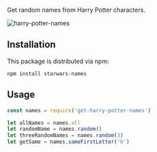 Get random names from Harry Potter characters.

![harry-potter-names](https://img.buzzfeed.com/buzzfeed-static/static/2014-03/enhanced/webdr04/25/15/anigif_enhanced-24123-1395775866-3.gif)

## Installation

This package is distributed via npm:

```
npm install starwars-names
```

## Usage

```javascript
const names = require('get-harry-potter-names')

let allNames = names.all
let randomName = names.random()
let threeRandomNames = names.random(3)
let getSame = names.sameFirstLetter('h')

```
